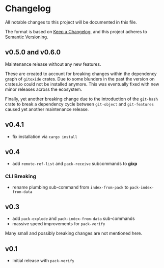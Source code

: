 # Changelog

All notable changes to this project will be documented in this file.

The format is based on [Keep a Changelog](https://keepachangelog.com/en/1.0.0/),
and this project adheres to [Semantic Versioning](https://semver.org/spec/v2.0.0.html).

## v0.5.0 and v0.6.0

Maintenance release without any new features.

These are created to account for breaking changes within the dependency graph of
`gitoxide` crates. Due to some blunders in the past the version on crates.io
could not be installed anymore.
This was eventually fixed with new minor releases across the ecosystem.

Finally, yet another breaking change due to the introduction of the `git-hash`
crate to break a dependency cycle between `git-object` and `git-features` caused
yet another maintenance release.

## v0.4.1

* fix installation via `cargo install`

## v0.4

* add `remote-ref-list` and `pack-receive` subcommands to **gixp**

### CLI Breaking

 * rename plumbing sub-command from `index-from-pack` to `pack-index-from-data`

## v0.3

* add `pack-explode` and `pack-index-from-data` sub-commands
* massive speed improvements for `pack-verify`

Many small and possibly breaking changes are not mentioned here.

## v0.1

* Initial release with `pack-verify`
